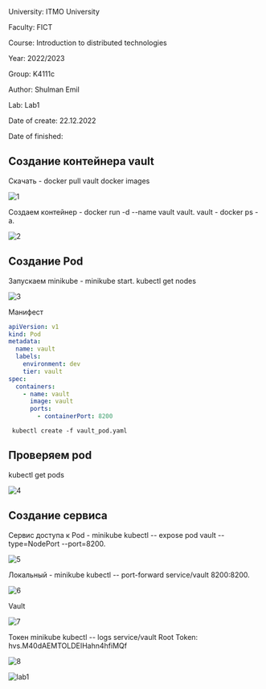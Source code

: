 University: ITMO University

Faculty: FICT

Course: Introduction to distributed technologies

Year: 2022/2023

Group: K4111c

Author: Shulman Emil

Lab: Lab1

Date of create: 22.12.2022

Date of finished: 


## Создание контейнера vault
Скачать - docker pull vault
docker images

![1](https://user-images.githubusercontent.com/54935204/209160265-94d10745-b785-46c8-ab68-7eb49fca50ec.png)

Создаем контейнер - docker run -d --name vault vault.
vault - docker ps -a.

![2](https://user-images.githubusercontent.com/54935204/209160603-e1e38692-d786-49d1-8ade-036214993303.png)


## Создание Pod
Запускаем minikube - minikube start.
kubectl get nodes

![3](https://user-images.githubusercontent.com/54935204/209160839-0a4d1fa4-ed90-4e44-bbb2-65fa7bdecdfa.png)

Манифест 

``` yaml
apiVersion: v1
kind: Pod
metadata:
  name: vault
  labels:
    environment: dev
    tier: vault
spec:
  containers:
    - name: vault
      image: vault
      ports:
        - containerPort: 8200
```
``` kubectl create -f vault_pod.yaml``` 

## Проверяем pod
kubectl get pods

![4](https://user-images.githubusercontent.com/54935204/209161371-a6bc95d8-bc58-4ca0-ad51-3c03eb93a429.png)


## Создание сервиса
Сервис доступа к Pod - minikube kubectl -- expose pod vault --type=NodePort --port=8200.

![5](https://user-images.githubusercontent.com/54935204/209161609-1dead65d-4d52-4cbd-b1bc-d0a4ae108603.png)

Локальный - minikube kubectl -- port-forward service/vault 8200:8200.

![6](https://user-images.githubusercontent.com/54935204/209161724-919afcf8-2074-4d9b-8c54-a361b110495d.png)

Vault

![7](https://user-images.githubusercontent.com/54935204/209161760-c97bef70-fd56-4b1f-a984-87c86be3ee66.png)


Токен minikube kubectl -- logs service/vault
Root Token: hvs.M40dAEMTOLDEIHahn4hfiMQf

![8](https://user-images.githubusercontent.com/54935204/209161965-58cca131-40a6-482a-8c38-91f29c16bbf0.png)

![lab1](https://user-images.githubusercontent.com/54935204/209166241-984aaca7-2a50-41de-a5e8-2bff3533d16b.png)



